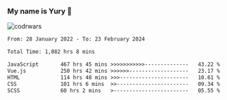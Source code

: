 ### My name is Yury 👋 
![codrwars](https://www.codewars.com/users/litury/badges/micro) 


<!--START_SECTION:waka-->

```txt
From: 28 January 2022 - To: 23 February 2024

Total Time: 1,082 hrs 8 mins

JavaScript       467 hrs 45 mins >>>>>>>>>>>--------------   43.22 %
Vue.js           250 hrs 42 mins >>>>>>-------------------   23.17 %
HTML             114 hrs 48 mins >>>----------------------   10.61 %
CSS              101 hrs 6 mins  >>-----------------------   09.34 %
SCSS             60 hrs 2 mins   >------------------------   05.55 %
```

<!--END_SECTION:waka-->

